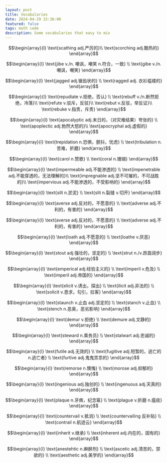 ```yaml
---
layout: post
title: Vocabularies
date: 2024-04-29 15:36:00
featured: false
tags: math code
description: Some vocabularies that easy to mix
---
```


$$\begin{array}{l}
\text{scathing adj.严厉的}\\
\text{scorching adj.酷热的}
\end{array}$$

$$\begin{array}{l}
\text{jibe v./n. 嘲讽，嘲笑 n.符合，一致} \\
\text{gibe v./n. 嘲讽，嘲笑}
\end{array}$$

$$\begin{array}{l}
\text{jagged adj.锯齿状的} \\
\text{ragged adj. 衣衫褴褛的}
\end{array}$$

$$\begin{array}{l}
\text{repudiate v.拒绝，否认} \\
\text{rebuff v./n.断然拒绝，冷落}\\
\text{refute v.驳斥，反驳}\\
\text{rebut v.反驳，举反证}\\
\text{rebuke v.指责，斥责}
\end{array}$$

$$\begin{array}{l}
\text{apocalyptic adj.末日的，（对灾难结果）夸张的} \\
\text{apoplectic adj.勃然大怒的}\\
\text{apocryphal adj.虚假的}
\end{array}$$

$$\begin{array}{l}
\text{trepidation n.恐惧，颤抖，忧虑} \\
\text{tribulation n.苦难，折磨}
\end{array}$$

$$\begin{array}{l}
\text{carol n.赞歌} \\
\text{coral n.珊瑚}
\end{array}$$

$$\begin{array}{l}
\text{impermeable adj.不能渗透的} \\
\text{impenetrable adj.不能穿透的，无法理解的}\\
\text{impregnable adj.坚不可摧的，不可战胜的}\\
\text{impervious adj.不能渗透的，不受影响的}
\end{array}$$

$$\begin{array}{l}
\text{silt n.淤泥} \\
\text{slit n.裂缝 v.切开}
\end{array}$$

$$\begin{array}{l}
\text{averse adj.反对的，不愿意的} \\
\text{adverse adj.不利的，有害的}
\end{array}$$

$$\begin{array}{l}
\text{averse adj.反对的，不愿意的} \\
\text{adverse adj.不利的，有害的}
\end{array}$$

$$\begin{array}{l}
\text{loath adj.不愿意的} \\
\text{loathe v.厌恶}
\end{array}$$

$$\begin{array}{l}
\text{stout adj.强壮的，坚定的} \\
\text{strut n./v.昂首阔步}
\end{array}$$

$$\begin{array}{l}
\text{emperical adj.经验主义的} \\
\text{imperil v.危及} \\
\text{imperil adj.帝国的}
\end{array}$$

$$\begin{array}{l}
\text{elicit v.诱出，探出} \\
\text{ilicit adj.非法的} \\
\text{solicit v.恳求，勾引，拉客}
\end{array}$$

$$\begin{array}{l}
\text{staunch v.止血 adj.坚定的} \\
\text{stanch v.止血} \\
\text{stench n.恶臭，恶劣影响}
\end{array}$$

$$\begin{array}{l}
\text{demur v.拒绝} \\
\text{demure adj.文静的}
\end{array}$$

$$\begin{array}{l}
\text{steward n.乘务员} \\
\text{stalwart adj.忠诚的}
\end{array}$$

$$\begin{array}{l}
\text{futile adj.无效的} \\
\text{fugitive adj.短暂的，逃亡的 n.逃亡者} \\
\text{furtive adj.鬼鬼祟祟的}
\end{array}$$

$$\begin{array}{l}
\text{remorse n.懊悔} \\
\text{morose adj.抑郁的}
\end{array}$$

$$\begin{array}{l}
\text{ingenious adj.独创的} \\
\text{ingenuous adj.天真的}
\end{array}$$

$$\begin{array}{l}
\text{plaque n.牙癍，纪念匾} \\
\text{plague v.折磨 n.瘟疫}
\end{array}$$

$$\begin{array}{l}
\text{countervail v.抵消} \\
\text{countervailing 反补贴} \\
\text{contrail n.航迹云}
\end{array}$$

$$\begin{array}{l}
\text{inherit v.继承} \\
\text{inherent adj.内在的，固有的}
\end{array}$$

$$\begin{array}{l}
\text{anestehtic n.麻醉剂} \\
\text{ascetic adj.清苦的，禁欲的} \\
\text{aesthetic adj.美学的}
\end{array}$$
